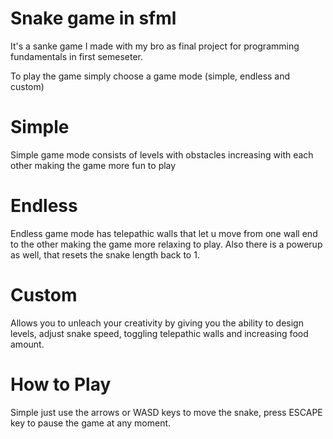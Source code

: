 # Snake game in sfml

It's a sanke game I made with my bro as final project for programming fundamentals in first semeseter.

To play the game simply choose a game mode (simple, endless and custom)

<h1>Simple</h1>
Simple game mode consists of levels with obstacles increasing with each other making the game more fun to play

<h1>Endless</h1>
Endless game mode has telepathic walls that let u move from one wall end to the other making the game more relaxing to play. Also there is a powerup as well, that resets the snake length back to 1.

<h1>Custom</h1>
Allows you to unleach your creativity by giving you the ability to design levels, adjust snake speed, toggling telepathic walls and increasing food amount.

<h1>How to Play</h1>
Simple just use the arrows or WASD keys to move the snake, press ESCAPE key to pause the game at any moment.